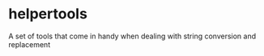 # helpertools
A set of tools that come in handy when dealing with string conversion and replacement
